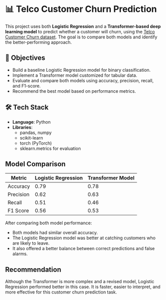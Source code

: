 # 📊 Telco Customer Churn Prediction

This project uses both **Logistic Regression** and a **Transformer-based deep learning model** to predict whether a customer will churn, using the [Telco Customer Churn dataset](https://www.kaggle.com/datasets/blastchar/telco-customer-churn). The goal is to compare both models and identify the better-performing approach.

## 📌 Objectives

- Build a baseline Logistic Regression model for binary classification.
- Implement a Transformer model customized for tabular data.
- Evaluate and compare both models using accuracy, precision, recall, and F1-score.
- Recommend the best model based on performance metrics.

## 🛠 Tech Stack

- **Language**: Python
- **Libraries**:
  - pandas, numpy
  - scikit-learn
  - torch (PyTorch)
  - sklearn.metrics for evaluation

##  Model Comparison

| Metric    | Logistic Regression | Transformer Model |
|-----------|---------------------|-------------------|
| Accuracy  | 0.79                | 0.78              |
| Precision | 0.62                | 0.63              |
| Recall    | 0.51                | 0.46              |
| F1 Score  | 0.56                | 0.53              |

After comparing both model performance:
- Both models had similar overall accuracy.
- The Logistic Regression model was better at catching customers who are likely to leave.
- It also offered a better balance between correct predictions and false alarms.

## Recommendation
Although the Transformer is more complex and a revised model, Logistic Regression performed better in this case.
It is faster, easier to interpret, and more effective for this customer churn prediction task.

